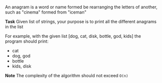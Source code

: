 An anagram is a word or name formed be rearranging the letters of another, such as "cinema" formed from "iceman"

**Task**
Given list of strings, your purpose is to print all the different anagrams in the list

For example, with the given list [dog, cat, disk, bottle, god, kids] the program should print:

- cat
- dog, god
- bottle
- kids, disk

**Note**
The complexity of the algorithm should not exceed `O(n)`

